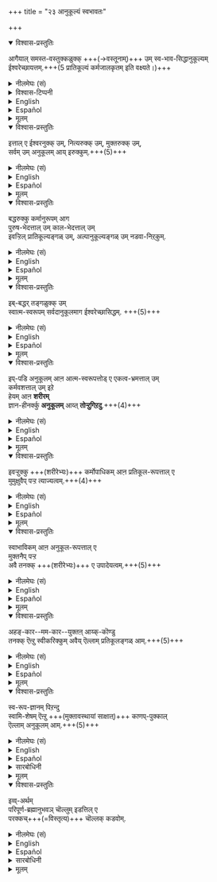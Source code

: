 +++
title = "२३ आनुकूल्यं स्वभावतः"

+++
<details open><summary>विश्वास-प्रस्तुतिः</summary>

आगैयाल् समस्त-वस्तुक्कळुक्क् +++(→वस्तूनाम्)+++ उम् स्व-भाव-सिद्धानुकूल्यम्  
ईश्वरेच्छायत्तम्.+++(5 प्रातिकूल्यं कर्मजालकृतम् इति वक्ष्यते।)+++
</details>

<details><summary>नीलमेघः (सं)</summary>

अतः समस्त वस्तूनां स्व-भाव-सिद्धानुकूल्यम्  
ईश्वरेच्छायत्तम् । +++(5)+++
</details>

<details><summary>विश्वास-टिप्पनी</summary>

अबद्धापेक्षया ऽऽनुकूल्यं स्वभावत आनुकूल्यम् उच्यते।
</details>

<details><summary>English</summary>

Therefore it is due to Iśvara's will that all substances are, by their very nature, agreeable. 
</details>

<details><summary>Español</summary>

Therefore it is due to Iśvara's will that all substances are, by their very nature, agreeable. 
</details>

<details><summary>मूलम्</summary>

आगैयाल् समस्तवस्तुक्कळुक्कुम् स्वभावसिद्धानुकूल्यम् ईश्वरेच्छायत्तम्.
</details>

<details open><summary>विश्वास-प्रस्तुतिः</summary>

इत्ताल् ए ईश्वरनुक्क् उम्, नित्यरुक्क् उम्, मुक्तरुक्क् उम्,  
सर्वम् उम् अनुकूलम् आय् इरुक्कुम्.+++(5)+++
</details>

<details><summary>नीलमेघः (सं)</summary>

अत एव ईश्वरस्य नित्यानां मुक्तानां च सर्वमनुकूलं भवति; +++(5)+++
</details>

<details><summary>English</summary>

From this it follows that to Iśvara, to the eternally free and to the released souls,  
they are all agreeable.
</details>

<details><summary>Español</summary>

From this it follows that to Iśvara, to the eternally free and to the released souls,  
they are all agreeable.
</details>

<details><summary>मूलम्</summary>

इत्ताले ईश्वरनुक्कुम् नित्यरुक्कुम् मुक्तरुक्कुम् सर्वमुम् अनुकूलमायिरुक्कुम्.
</details>

<details open><summary>विश्वास-प्रस्तुतिः</summary>

बद्धरुक्कु कर्मानुरूपम् आग  
पुरुष-भेदत्ताल् उम् काल-भेदत्ताल् उम्  
इवऱ्ऱिल् प्रातिकूल्यङ्गळ् उम्, अल्पानुकूल्यङ्गळ् उम् नडवा-निऱ्‌कुम्.
</details>

<details><summary>नीलमेघः (सं)</summary>

बद्धानां कर्मानुरूपं  
पुरुष-भेदेन कालभेदेन चैतेषु  
प्रातिकूल्यम् अल्पानुकूल्यं च प्रवर्तते ।
</details>

<details><summary>English</summary>

To those bound in saṁsāra, however,  
they appear as disagreeable or as only slightly agreeable at different times and to different persons  
in accordance with the karma of those persons. 
</details>

<details><summary>Español</summary>

To those bound in saṁsāra, however,  
they appear as disagreeable or as only slightly agreeable at different times and to different persons  
in accordance with the karma of those persons. 
</details>

<details><summary>मूलम्</summary>

बद्धरुक्कु कर्मानुरूपमाग पुरुषभेदत्तालुम् कालभेदत्तालुमिवऱ्ऱिल् प्रातिकूल्यङ्गळुम् अल्पानुकूल्यङ्गळुम् नडवा निऱ्‌कुम्.
</details>

<details open><summary>विश्वास-प्रस्तुतिः</summary>

इब्-बद्धर् तङ्गळुक्क् उम्  
स्वात्म-स्वरूपम् सर्वदानुकूलमाग ईश्वरेच्छासिद्धम्. +++(5)+++
</details>

<details><summary>नीलमेघः (सं)</summary>

एषां बद्धानाम् अप्य् आत्म-स्वरूपस्य सर्वदाऽऽनुकूल्यम् ईश्वरेच्छा-सिद्धम् । +++(5)+++
</details>

<details><summary>English</summary>

Even to bound souls, the essential Nature of their own self or soul is always to be agreeable,  
as such is the will of Iśvara. 
</details>

<details><summary>Español</summary>

Even to bound souls, the essential Nature of their own self or soul is always to be agreeable,  
as such is the will of Iśvara. 
</details>

<details><summary>मूलम्</summary>

इब्बद्धर् तङ्गळुक्कुम् स्वात्मस्वरूपम् सर्वदानुकूलमाग ईश्वरेच्छासिद्धम्. 
</details>

<details open><summary>विश्वास-प्रस्तुतिः</summary>

इप्-पडि अनुकूलम् आऩ आत्म-स्वरूपत्तोड् ए एकत्व-भ्रमत्ताल् उम्  
कर्मवशत्ताल् उम् इऱे  
हेयम् आऩ **शरीरम्**  
ज्ञान-हीनर्क्कु **अनुकूलम्** आय्त् **तोऱ्ऱुगिऱदु**.+++(4)+++
</details>

<details><summary>नीलमेघः (सं)</summary>

इत्थम् अनुकूलेनात्म-स्वरूपेण सहैकत्व-भ्रमात्  
कर्मवशाच् च किल  
हेयं शरीरं ज्ञान-हीनानाम् अनुकूलं भाति । 
</details>

<details><summary>English</summary>

It is indeed, because of this false identification with the self  
which is agreeable and also karma,  
that the body which is disagreeable  
appears agreeable to those who are ignorant.
</details>

<details><summary>Español</summary>

It is indeed, because of this false identification with the self  
which is agreeable and also karma,  
that the body which is disagreeable  
appears agreeable to those who are ignorant.
</details>

<details><summary>मूलम्</summary>

इप्पडि अनुकूलमाऩ आत्मस्वरूपत्तोडे एकत्वभ्रमत्तालुम् कर्मवशत्तालुमिऱे हेयमाऩ शरीरम् ज्ञानहीनर्क्कु अनुकूलमाय्त् तोऱ्ऱुगिऱदु.
</details>

<details open><summary>विश्वास-प्रस्तुतिः</summary>

इवऱ्ऱुक्कु +++(शरीरेभ्यः)+++ कर्मोपाधिकम् आऩ प्रतिकूल-रूपत्ताल् ए  
मुमुक्षुवैप् पऱ्ऱ त्याज्यत्वम्.+++(4)+++
</details>

<details><summary>नीलमेघः (सं)</summary>

एषां +++(शरीराणां)+++ कर्मेपाधिक-प्रातिकूल्य-रूपेण  
मुमुक्षून् प्रति त्याज्यत्वम् ; 
</details>

<details><summary>English</summary>

Since prakṛti and its modifications are harmful owing to karma,  
the man who desires release from bondage  
should abandon the attachment to them. 
</details>

<details><summary>Español</summary>

Since prakṛti and its modifications are harmful owing to karma,  
the man who desires release from bondage  
should abandon the attachment to them. 
</details>

<details><summary>मूलम्</summary>

इवऱ्ऱुक्कु कर्मोपाधिकमाऩ प्रतिकूलरूपत्ताले मुमुक्षुवैप् पऱ्ऱ त्याज्यत्वम्.
</details>

<details open><summary>विश्वास-प्रस्तुतिः</summary>

स्वाभाविकम् आऩ अनुकूल-रूपत्ताल् ए  
मुक्तनैप् पऱ्ऱ  
अवै तनक्क् +++(शरीरेभ्यः)+++ ए उपादेयत्वम्.+++(5)+++
</details>

<details><summary>नीलमेघः (सं)</summary>

स्वाभाविकानुकूल्य-रूपेण  
मुक्तान् प्रति तेषाम् +++(शरीराणाम्)+++ एवोपादेयत्वम् । +++(5)+++
</details>

<details><summary>English</summary>

To those that have attained mokṣa, however,  
these very things are agreeable and not to be rejected. 
</details>

<details><summary>Español</summary>

To those that have attained mokṣa, however,  
these very things are agreeable and not to be rejected. 
</details>

<details><summary>मूलम्</summary>

स्वाभाविकमाऩ अनुकूलरूपत्ताले मुक्तनैप्पऱ्ऱ अवै तनक्के उपादेयत्वम्.
</details>

<details open><summary>विश्वास-प्रस्तुतिः</summary>

अहङ्-कार--मम-कार--युक्तऩ् आय्क्-कॊण्डु  
तनक्क् ऎऩ्ऱु स्वीकरिक्कुम् अवैय् ऎल्लाम् प्रतिकूलङ्गळ् आम्.+++(5)+++ 
</details>

<details><summary>नीलमेघः (सं)</summary>

अहं-कार--मम-कार-युक्तेन सता  
स्वार्थं स्वीक्रियमाणानि सर्वाणि  
प्रतिकूलानि भवन्ति । +++(5)+++
</details>

<details><summary>English</summary>

All those things that are taken for one's own  
with the notion of 'I' and 'Mine'  
are harmful. 
</details>

<details><summary>Español</summary>

All those things that are taken for one's own  
with the notion of 'I' and 'Mine'  
are harmful. 
</details>

<details><summary>मूलम्</summary>

अहङ्कारममकारयुक्तनाय्क्कॊण्डु तनक्कॆऩ्ऱु स्वीकरिक्कुमवैयॆल्लाम् प्रतिकूलङ्गळाम्. 
</details>

<details open><summary>विश्वास-प्रस्तुतिः</summary>

स्व-रूप-ज्ञानम् पिऱन्दु  
स्वामि-शेषम् ऎऩ्ऱु +++(मुक्तावस्थायां साक्षात्)+++ काणप्-पुक्काल्  
ऎल्लाम् अनुकूलम् आम्.+++(5)+++ 
</details>

<details><summary>नीलमेघः (सं)</summary>

स्व-रूप-ज्ञानोत्पत्त्य्-उत्तरं +++(ततोऽपि मुक्तावस्थायां)+++  
स्वामि-शेषम् इति दर्शने  
सर्वम् अनुकूलं भवति । 
</details>

<details><summary>English</summary>

They become agreeable,  
when a man has come to understand his real nature  
and (has come) to realise that these things exist for the purposes of the Lord. 
</details>

<details><summary>Español</summary>

They become agreeable,  
when a man has come to understand his real nature  
and (has come) to realise that these things exist for the purposes of the Lord. 
</details>

<details><summary>सारबोधिनी</summary>

> मुक्तनुक्कु ऎल्लाम् अनुकूलतया उपादेयम् ऎऩ्ऱदु कूडुम् ओ?  
अवनुक्क् ए बद्ध-दशैयिल् प्रतिकूलम् आगव् इरुन्द् अवै  
इव्व्-अवस्थैयिल् उम् प्रतिकूलम् आगत् तोऩ्ऱलाम् ए 

ऎन्नव् अरुळिच् चॆय्गिऱार् - स्वरूपज्ञानम् पिऱन्दु इत्य्-आदिना ।  
स्वामि-शेषम् ऎऩ्ऱु काणप्-पुक्काल् ऎल्लाम् अनुकूलम् आम् इति.  
काणप्पुक्काल् - मुक्त-दशैयिल् साक्षात्-करिक्कप्-पुक्काल्.  

तथा च ऒरुवनुक्कुत् तान् भगवच्-छेषम् ऎऩ्ऱु ज्ञानम् उण्ड् आय्  
"नं शेषिय् आऩ अदावदु स्वामिय् आऩ भगवानुक्कु ऎल्लां शेषम्"  
ऎऩ्गिऱ साक्षात्-कारम् उण्डानाल्  
मुन्बु प्रतिकूलङ्गळ् आऩ वस्तुक्कळ् उं  
सिऱैश्-शालैयिल् इरुन्द ऒरु राजकुमारनुक्कु प्रतिकूलम् आय् इरुन्द  
सिऱैक्-कूडम्+++(=भवनम्)+++ ए राजा अवनै सिऱैयिनिऩ्ऱुं विडुवित्तु  
यौवराज्यत्तैय् उं कॊडुत्तु  
तनक्कु दासन् आक्किनव् अळविल् ए  

> राज्यत्तिल् उळ्ळ +++(कारागार-सहित-)+++ वस्तुक्कळ् ऎल्लां  
नं स्वामिय् आऩ राजावुक्कु शेष-भूतम् 

ऎऩ्ऱु ज्ञानम् पिऱन्दव् आऱ्+++(=अध्वना)+++ ए अनुकूलम् आगुम् आप्-पोल् ए  
अनुकूलङ्गळ् आगुम् ऎऩ्ऱु करुत्तु.+++(5)+++  
</details>

<details><summary>मूलम्</summary>

स्वरूपज्ञानम् पिऱन्दु स्वामिशेषम् ऎऩ्ऱु काणप्पुक्कालॆल्लाम् अनुकूलमाम्. 
</details>

<details open><summary>विश्वास-प्रस्तुतिः</summary>

इव्व्-अर्थम्  
परिपूर्ण-ब्रह्मानुभवञ् चॊल्लुम् इडत्तिल् ए  
परक्कच्+++(=विस्तृत्य)+++ चॊल्लक् कडवोम्.
</details>

<details><summary>नीलमेघः (सं)</summary>

इममर्थं परिपूर्णब्रह्मानुभवाधिकारे विस्तरेण वक्ष्यामः ॥
</details>

<details><summary>English</summary>

We will explain this matter at length  
when we come to speak of the perfect and complete enjoyment of (the bliss of ) Brahman.
</details>

<details><summary>Español</summary>

We will explain this matter at length  
when we come to speak of the perfect and complete enjoyment of (the bliss of ) Brahman.
</details>

<details><summary>सारबोधिनी</summary>

इव्व्-अर्थत्तैय् ए मेल् ए विस्तरिप्पद् आगव् अरुळिच्चॆय्गिऱार् इव्वर्थमित्यादियाल्.  
</details>

<details><summary>मूलम्</summary>

इव्वर्थम् परिपूर्णब्रह्मानुभवञ् चॊल्लुमिडत्तिले परक्कच्चॊल्लक्कडवोम्.
</details>

